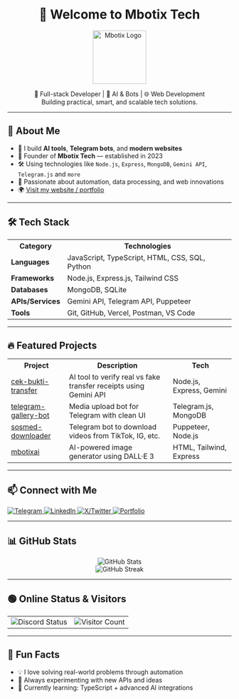 <h1 align="center">👋 Welcome to Mbotix Tech</h1>

<p align="center">
  <img src="https://github.com/MbotixTech.png" width="120" alt="Mbotix Logo" />
</p>

<p align="center">
  🔧 Full-stack Developer | 🤖 AI & Bots | 🌐 Web Development <br>
  Building practical, smart, and scalable tech solutions.
</p>

<hr>

<h2>🚀 About Me</h2>

<ul>
  <li>🧠 I build <strong>AI tools</strong>, <strong>Telegram bots</strong>, and <strong>modern websites</strong></li>
  <li>💼 Founder of <strong>Mbotix Tech</strong> — established in 2023</li>
  <li>🛠 Using technologies like <code>Node.js</code>, <code>Express</code>, <code>MongoDB</code>, <code>Gemini API</code>, <code>Telegram.js</code> and <code>more</code></li>
  <li>💬 Passionate about automation, data processing, and web innovations</li>
  <li>🌍 <a href="https://mbotixtech.vercel.app/" target="_blank" rel="noopener noreferrer">Visit my website / portfolio</a></li>
</ul>

<hr>

<h2>🛠️ Tech Stack</h2>

<table>
  <tr>
    <th>Category</th>
    <th>Technologies</th>
  </tr>
  <tr>
    <td><strong>Languages</strong></td>
    <td>JavaScript, TypeScript, HTML, CSS, SQL, Python</td>
  </tr>
  <tr>
    <td><strong>Frameworks</strong></td>
    <td>Node.js, Express.js, Tailwind CSS</td>
  </tr>
  <tr>
    <td><strong>Databases</strong></td>
    <td>MongoDB, SQLite</td>
  </tr>
  <tr>
    <td><strong>APIs/Services</strong></td>
    <td>Gemini API, Telegram API, Puppeteer</td>
  </tr>
  <tr>
    <td><strong>Tools</strong></td>
    <td>Git, GitHub, Vercel, Postman, VS Code</td>
  </tr>
</table>

<hr>

<h2>🔥 Featured Projects</h2>

<table>
  <tr>
    <th>Project</th>
    <th>Description</th>
    <th>Tech</th>
  </tr>
  <tr>
    <td><a href="https://github.com/MbotixTech/cek-bukti-transfer" target="_blank" rel="noopener noreferrer">cek-bukti-transfer</a></td>
    <td>AI tool to verify real vs fake transfer receipts using Gemini API</td>
    <td>Node.js, Express, Gemini</td>
  </tr>
  <tr>
    <td><a href="https://github.com/MbotixTech/telegram-gallery-bot" target="_blank" rel="noopener noreferrer">telegram-gallery-bot</a></td>
    <td>Media upload bot for Telegram with clean UI</td>
    <td>Telegram.js, MongoDB</td>
  </tr>
  <tr>
    <td><a href="https://github.com/MbotixTech/sosmed-downloader" target="_blank" rel="noopener noreferrer">sosmed-downloader</a></td>
    <td>Telegram bot to download videos from TikTok, IG, etc.</td>
    <td>Puppeteer, Node.js</td>
  </tr>
  <tr>
    <td><a href="https://github.com/MbotixTech/mini-app-mbotix-ai" target="_blank" rel="noopener noreferrer">mbotixai</a></td>
    <td>AI-powered image generator using DALL·E 3</td>
    <td>HTML, Tailwind, Express</td>
  </tr>
</table>

<hr>

<h2>📫 Connect with Me</h2>

<p>
  <a href="https://t.me/xiaogarpu" target="_blank" rel="noopener noreferrer">
    <img src="https://img.shields.io/badge/Telegram-@MbotixTech-2CA5E0?style=flat&logo=telegram" alt="Telegram"/>
  </a>
  <a href="https://linkedin.com/in/mbotixtech" target="_blank" rel="noopener noreferrer">
    <img src="https://img.shields.io/badge/LinkedIn-mbotixtech-blue?style=flat&logo=linkedin" alt="LinkedIn"/>
  </a>
  <a href="https://x.com/MbotixTECH001" target="_blank" rel="noopener noreferrer">
    <img src="https://img.shields.io/badge/X-%40MbotixTECH001-1DA1F2?style=flat&logo=x" alt="X/Twitter"/>
  </a>
  <a href="https://mbotixtech.vercel.app/" target="_blank" rel="noopener noreferrer">
    <img src="https://img.shields.io/badge/Portfolio-Visit-green?style=flat&logo=github" alt="Portfolio"/>
  </a>
</p>

<hr>

<h2>📊 GitHub Stats</h2>

<p align="center">
  <img src="https://github-readme-stats.vercel.app/api?username=MbotixTech&show_icons=true&theme=tokyonight" alt="GitHub Stats" />
  <br>
  <img src="https://github-readme-streak-stats.herokuapp.com?user=MbotixTech&theme=tokyonight&date_format=M%20j%5B%2C%20Y%5D" alt="GitHub Streak" />
</p>

<hr>

<h2>🟢 Online Status & Visitors</h2>

<table>
  <tr>
    <td>
      <img src="https://discord.c99.nl/widget/theme-2/986268842214952970.png" alt="Discord Status"/>
    </td>
    <td>
      <img src="https://komarev.com/ghpvc/?username=MbotixTech&label=Profile%20Visitors&color=0e75b6&style=flat" alt="Visitor Count"/>
    </td>
  </tr>
</table>

<hr>

<h2>🧩 Fun Facts</h2>

<ul>
  <li>💡 I love solving real-world problems through automation</li>
  <li>🧩 Always experimenting with new APIs and ideas</li>
  <li>🌱 Currently learning: TypeScript + advanced AI integrations</li>
</ul>
